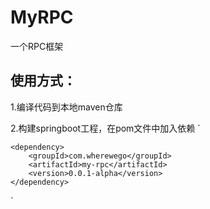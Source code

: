 # MyRPC
一个RPC框架
## 使用方式：

1.编译代码到本地maven仓库

2.构建springboot工程，在pom文件中加入依赖
`

    <dependency>
        <groupId>com.wherewego</groupId>
        <artifactId>my-rpc</artifactId>
        <version>0.0.1-alpha</version>
    </dependency>
`
